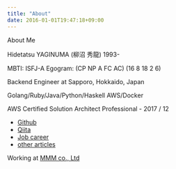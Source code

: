 ```yaml
---
title: "About"
date: 2016-01-01T19:47:18+09:00
---
```


About Me

<!--more-->

Hidetatsu YAGINUMA (柳沼 秀龍)
1993-

MBTI: ISFJ-A
Egogram: (CP NP A FC AC) (16 8 18 2 6)

Backend Engineer at Sapporo, Hokkaido, Japan

Golang/Ruby/Java/Python/Haskell
AWS/Docker

AWS Certified Solution Architect Professional - 2017 / 12

* [Github](https://github.com/ygnmhdtt)
* [Qiita](https://qiita.com/ygnmhdtt)
* [Job career](https://github.com/ygnmhdtt/job_career/blob/master/career.md)
* [other articles](https://www.google.co.jp/search?q=site%3Ahttps%3A%2F%2Fblog.mmmcorp.co.jp+%E6%9F%B3%E6%B2%BC&rls=com.microsoft:ja:{referrer:source?}&ie=UTF-8&oe=UTF-8&sourceid=ie7&rlz=1I7SNJB_jaJP481&gfe_rd=cr&dcr=0&ei=QjtCWuaVPOHd8Afn_IDoAQ)

Working at [MMM co., Ltd](https://mmmcorp.co.jp/)
